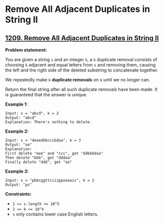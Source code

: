 # Remove All Adjacent Duplicates in String II

## [1209. Remove All Adjacent Duplicates in String II](https://leetcode.com/problems/remove-all-adjacent-duplicates-in-string-ii/)

**Problem statement:**

You are given a string `s` and an integer `k`, a `k` duplicate removal consists of choosing `k` adjacent and equal letters from `s` and removing them, causing the left and the right side of the deleted substring to concatenate together.

We repeatedly make `k` **duplicate removals** on s until we no longer can.

Return the final string after all such duplicate removals have been made. It is guaranteed that the answer is unique.

**Example 1:**

```
Input: s = "abcd", k = 2
Output: "abcd"
Explanation: There's nothing to delete.
```

**Example 2:**

```
Input: s = "deeedbbcccbdaa", k = 3
Output: "aa"
Explanation: 
First delete "eee" and "ccc", get "ddbbbdaa"
Then delete "bbb", get "dddaa"
Finally delete "ddd", get "aa"
```

**Example 3:**

```
Input: s = "pbbcggttciiippooaais", k = 2
Output: "ps"
```

**Constraints:**

* `1 <= s.length <= 10^5`
* `2 <= k <= 10^4`
* `s` only contains lower case English letters.
